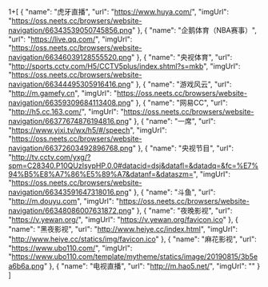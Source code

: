 1+[
  {
    "name": "虎牙直播",
    "url": "https://www.huya.com/",
    "imgUrl": "https://oss.neets.cc/browsers/website-navigation/66343539050745856.png"
  },
  {
    "name": "企鹅体育（NBA赛事）",
    "url": "https://live.qq.com/",
    "imgUrl": "https://oss.neets.cc/browsers/website-navigation/66346039128555520.png"
  },
  {
    "name": "央视体育",
    "url": "http://sports.cctv.com/H5/CCTV5plus/index.shtml?s=mkb",
    "imgUrl": "https://oss.neets.cc/browsers/website-navigation/66344495305916416.png"
  },
  {
    "name": "游戏风云",
    "url": "http://m.gamefy.cn",
    "imgUrl": "https://oss.neets.cc/browsers/website-navigation/66359309684113408.png"
  },
  {
    "name": "网易CC",
    "url": "http://h5.cc.163.com/",
    "imgUrl": "https://oss.neets.cc/browsers/website-navigation/66377674876194816.png"
  },
  {
    "name": "一席",
    "url": "https://www.yixi.tv/wx/h5/#/speech",
    "imgUrl": "https://oss.neets.cc/browsers/website-navigation/66372603492896768.png"
  },
  {
    "name": "央视节目",
    "url": "http://tv.cctv.com/yxg/?spm=C28340.P10QUzIsypHP.0.0#datacid=dsj&datafl=&datadq=&fc=%E7%94%B5%E8%A7%86%E5%89%A7&datanf=&dataszm=",
    "imgUrl": "https://oss.neets.cc/browsers/website-navigation/66343591647318016.png"
  },
  {
    "name": "斗鱼",
    "url": "http://m.douyu.com",
    "imgUrl": "https://oss.neets.cc/browsers/website-navigation/66348086007631872.png"
  },
  {
    "name": "夜晚影视",
    "url": "https://v.yewan.org/",
    "imgUrl": "https://v.yewan.org/favicon.ico"
  },
  {
    "name": "黑夜影视",
    "url": "http://www.heiye.cc/index.html",
    "imgUrl": "http://www.heiye.cc/statics/img/favicon.ico"
  },
  {
    "name": "麻花影视",
    "url": "https://www.ubo110.com/",
    "imgUrl": "https://www.ubo110.com/template/mytheme/statics/image/20190815/3b5ea6b6a.png"
  },
  {
    "name": "电视直播",
    "url": "http://m.hao5.net/",
    "imgUrl": ""
  }
]
